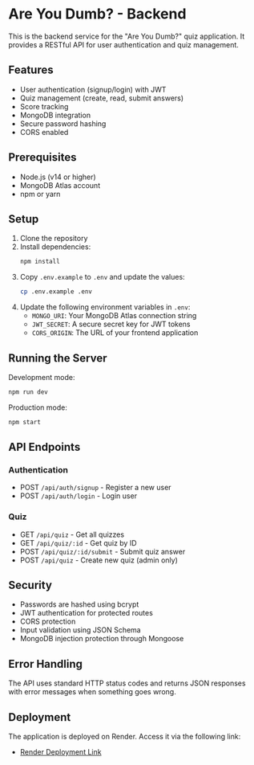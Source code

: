 # Are You Dumb? - Backend

This is the backend service for the "Are You Dumb?" quiz application. It provides a RESTful API for user authentication and quiz management.

## Features

- User authentication (signup/login) with JWT
- Quiz management (create, read, submit answers)
- Score tracking
- MongoDB integration
- Secure password hashing
- CORS enabled

## Prerequisites

- Node.js (v14 or higher)
- MongoDB Atlas account
- npm or yarn

## Setup

1. Clone the repository
2. Install dependencies:
   ```bash
   npm install
   ```
3. Copy `.env.example` to `.env` and update the values:
   ```bash
   cp .env.example .env
   ```
4. Update the following environment variables in `.env`:
   - `MONGO_URI`: Your MongoDB Atlas connection string
   - `JWT_SECRET`: A secure secret key for JWT tokens
   - `CORS_ORIGIN`: The URL of your frontend application

## Running the Server

Development mode:
```bash
npm run dev
```

Production mode:
```bash
npm start
```

## API Endpoints

### Authentication
- POST `/api/auth/signup` - Register a new user
- POST `/api/auth/login` - Login user

### Quiz
- GET `/api/quiz` - Get all quizzes
- GET `/api/quiz/:id` - Get quiz by ID
- POST `/api/quiz/:id/submit` - Submit quiz answer
- POST `/api/quiz` - Create new quiz (admin only)

## Security

- Passwords are hashed using bcrypt
- JWT authentication for protected routes
- CORS protection
- Input validation using JSON Schema
- MongoDB injection protection through Mongoose

## Error Handling

The API uses standard HTTP status codes and returns JSON responses with error messages when something goes wrong.

## Deployment

The application is deployed on Render. Access it via the following link:
- [Render Deployment Link](https://backend-webdeb.onrender.com) 
